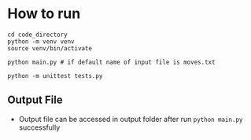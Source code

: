 # How to run
```
cd code_directory
python -m venv venv
source venv/bin/activate

python main.py # if default name of input file is moves.txt

python -m unittest tests.py
```
 ## Output File
* Output file can be accessed in output folder after run ```python main.py``` successfully